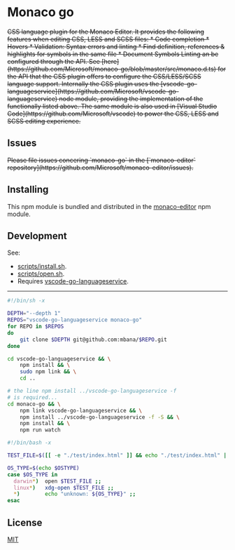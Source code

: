 # Monaco go

<del>
CSS language plugin for the Monaco Editor. It provides the following features when editing CSS, LESS and SCSS files:
* Code completion
* Hovers
* Validation: Syntax errors and linting
* Find definition, references & highlights for symbols in the same file
* Document Symbols
</del>

<del>
Linting an be configured through the API. See [here](https://github.com/Microsoft/monaco-go/blob/master/src/monaco.d.ts) for the API that the
CSS plugin offers to configure the CSS/LESS/SCSS language support.
</del>

<del>
Internally the CSS plugin uses the [vscode-go-languageservice](https://github.com/Microsoft/vscode-go-languageservice)
node module, providing the implementation of the functionally listed above. The same module is also used
in [Visual Studio Code](https://github.com/Microsoft/vscode) to power the CSS, LESS and SCSS editing experience.
</del>

## Issues

<del>
Please file issues concering `monaco-go` in the [`monaco-editor` repository](https://github.com/Microsoft/monaco-editor/issues).
</del>

## Installing

This npm module is bundled and distributed in the [monaco-editor](https://www.npmjs.com/package/monaco-editor) npm module.

## Development

See:

* [scripts/install.sh](scripts/install.sh).
* [scripts/open.sh](scripts/open.sh).
* Requires [vscode-go-languageservice](https://github.com/mbana/vscode-go-languageservice).

---

```sh
#!/bin/sh -x

DEPTH="--depth 1"
REPOS="vscode-go-languageservice monaco-go"
for REPO in $REPOS
do
    git clone $DEPTH git@github.com:mbana/$REPO.git
done

cd vscode-go-languageservice && \
	npm install && \
	sudo npm link && \
	cd ..

# the line npm install ../vscode-go-languageservice -f
# is required...
cd monaco-go && \
	npm link vscode-go-languageservice && \
	npm install ../vscode-go-languageservice -f -S && \
	npm install && \
	npm run watch

```

```sh
#!/bin/bash -x

TEST_FILE=$([[ -e "./test/index.html" ]] && echo "./test/index.html" || echo "monaco-go/test/index.html")

OS_TYPE=$(echo $OSTYPE)
case $OS_TYPE in
  darwin*)  open $TEST_FILE ;;
  linux*)   xdg-open $TEST_FILE ;;
  *)        echo "unknown: ${OS_TYPE}" ;;
esac
```

## License
[MIT](https://github.com/Microsoft/monaco-go/blob/master/LICENSE.md)
